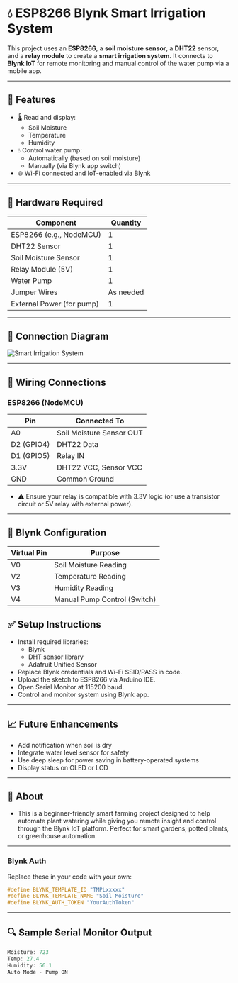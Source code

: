 # 💧 ESP8266 Blynk Smart Irrigation System

This project uses an **ESP8266**, a **soil moisture sensor**, a **DHT22** sensor, and a **relay module** to create a **smart irrigation system**. It connects to **Blynk IoT** for remote monitoring and manual control of the water pump via a mobile app.

---

## 🚀 Features

- 🌡️ Read and display:
  - Soil Moisture
  - Temperature
  - Humidity
- 💧 Control water pump:
  - Automatically (based on soil moisture)
  - Manually (via Blynk app switch)
- 🌐 Wi-Fi connected and IoT-enabled via Blynk

---

## 🧰 Hardware Required

| Component               | Quantity |
|-------------------------|----------|
| ESP8266 (e.g., NodeMCU) | 1        |
| DHT22 Sensor            | 1        |
| Soil Moisture Sensor    | 1        |
| Relay Module (5V)       | 1        |
| Water Pump              | 1        |
| Jumper Wires            | As needed |
| External Power (for pump) | 1      |

---

## 🔌 Connection Diagram

![Smart Irrigation System](./image1.png)

---

## 🔌 Wiring Connections

### ESP8266 (NodeMCU)

| Pin       | Connected To             |
|-----------|--------------------------|
| A0        | Soil Moisture Sensor OUT |
| D2 (GPIO4)| DHT22 Data               |
| D1 (GPIO5)| Relay IN                 |
| 3.3V      | DHT22 VCC, Sensor VCC    |
| GND       | Common Ground            |

- ⚠️ Ensure your relay is compatible with 3.3V logic (or use a transistor circuit or 5V relay with external power).

---

## 📱 Blynk Configuration

| Virtual Pin | Purpose               |
|-------------|------------------------|
| V0          | Soil Moisture Reading  |
| V2          | Temperature Reading    |
| V3          | Humidity Reading       |
| V4          | Manual Pump Control (Switch) |

## ✅ Setup Instructions
- Install required libraries:
  - Blynk
  - DHT sensor library
  - Adafruit Unified Sensor
- Replace Blynk credentials and Wi-Fi SSID/PASS in code.
- Upload the sketch to ESP8266 via Arduino IDE.
- Open Serial Monitor at 115200 baud.
- Control and monitor system using Blynk app.

---

## 📈 Future Enhancements
- Add notification when soil is dry
- Integrate water level sensor for safety
- Use deep sleep for power saving in battery-operated systems
- Display status on OLED or LCD

---

## 🙌 About
- This is a beginner-friendly smart farming project designed to help automate plant watering while giving you remote insight and control through the Blynk IoT platform. Perfect for smart gardens, potted plants, or greenhouse automation.

---

### Blynk Auth

Replace these in your code with your own:

```cpp
#define BLYNK_TEMPLATE_ID "TMPLxxxxx"
#define BLYNK_TEMPLATE_NAME "Soil Moisture"
#define BLYNK_AUTH_TOKEN "YourAuthToken"
```

---

## 🔍 Sample Serial Monitor Output

```cpp
Moisture: 723
Temp: 27.4
Humidity: 56.1
Auto Mode - Pump ON
